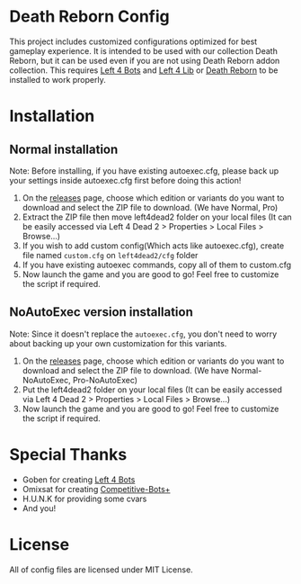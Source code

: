# Death Reborn Config
This project includes customized configurations optimized for best gameplay experience. It is intended to be used with our collection Death Reborn, but it can be used even if you are not using Death Reborn addon collection. This requires [Left 4 Bots](https://steamcommunity.com/sharedfiles/filedetails/?id=2279814689) and [Left 4 Lib](https://steamcommunity.com/workshop/filedetails/?id=2634208272) or [Death Reborn](https://steamcommunity.com/workshop/filedetails/?id=2319991144) to be installed to work properly.

# Installation
## Normal installation
Note: Before installing, if you have existing autoexec.cfg, please back up your settings inside autoexec.cfg first before doing this action!

1. On the [releases](https://github.com/DeathReborn/DeathReborn-Config/releases/latest) page, choose which edition or variants do you want to download and select the ZIP file to download. (We have Normal, Pro)
2. Extract the ZIP file then move left4dead2 folder on your local files (It can be easily accessed via Left 4 Dead 2 > Properties > Local Files > Browse...)
3. If you wish to add custom config(Which acts like autoexec.cfg), create file named `custom.cfg` on `left4dead2/cfg` folder
4. If you have existing autoexec commands, copy all of them to custom.cfg
5. Now launch the game and you are good to go! Feel free to customize the script if required.

## NoAutoExec version installation
Note: Since it doesn't replace the `autoexec.cfg`, you don't need to worry about backing up your own customization for this variants.

1. On the [releases](https://github.com/DeathReborn/DeathReborn-Config/releases/latest) page, choose which edition or variants do you want to download and select the ZIP file to download. (We have Normal-NoAutoExec, Pro-NoAutoExec)
2. Put the left4dead2 folder on your local files (It can be easily accessed via Left 4 Dead 2 > Properties > Local Files > Browse...)
3. Now launch the game and you are good to go! Feel free to customize the script if required.

# Special Thanks
- Goben for creating [Left 4 Bots](https://steamcommunity.com/sharedfiles/filedetails/?id=2279814689)
- Omixsat for creating [Competitive-Bots+](https://steamcommunity.com/sharedfiles/filedetails/?id=655424673)
- H.U.N.K for providing some cvars
- And you!

# License
All of config files are licensed under MIT License.
